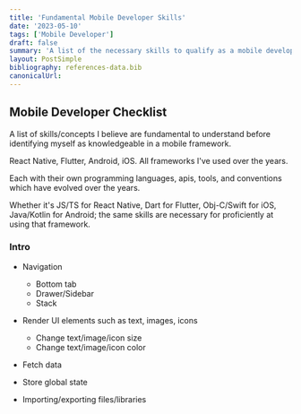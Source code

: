 ```yaml
---
title: 'Fundamental Mobile Developer Skills'
date: '2023-05-10'
tags: ['Mobile Developer']
draft: false
summary: 'A list of the necessary skills to qualify as a mobile develop in a framework'
layout: PostSimple
bibliography: references-data.bib
canonicalUrl:
---
```


## Mobile Developer Checklist

A list of skills/concepts I believe are fundamental to understand before
identifying myself as knowledgeable in a mobile framework.

React Native, Flutter, Android, iOS. All frameworks I've used over the years.

Each with their own programming languages, apis, tools, and conventions which have
evolved over the years.

Whether it's JS/TS for React Native, Dart for Flutter, Obj-C/Swift for iOS,
Java/Kotlin for Android; the same skills are necessary
for proficiently at using that framework.

### Intro

- Navigation

  - Bottom tab
  - Drawer/Sidebar
  - Stack

- Render UI elements such as text, images, icons

  - Change text/image/icon size
  - Change text/image/icon color

- Fetch data

- Store global state

- Importing/exporting files/libraries
